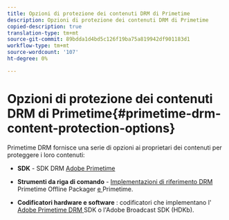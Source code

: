 ```yaml
---
title: Opzioni di protezione dei contenuti DRM di Primetime
description: Opzioni di protezione dei contenuti DRM di Primetime
copied-description: true
translation-type: tm+mt
source-git-commit: 89bdda1d4bd5c126f19ba75a819942df901183d1
workflow-type: tm+mt
source-wordcount: '107'
ht-degree: 0%

---
```



# Opzioni di protezione dei contenuti DRM di Primetime{#primetime-drm-content-protection-options}

Primetime DRM fornisce una serie di opzioni ai proprietari dei contenuti per proteggere i loro contenuti:

* **SDK**  - SDK DRM  [Adobe Primetime](https://helpx.adobe.com/content/dam/help/en/primetime/drm/drm_sdk_overview.pdf)

* **Strumenti da riga di comando**  -  [Implementazioni di riferimento DRM ](https://helpx.adobe.com/content/dam/help/en/primetime/guides/offline_packager_getting_started.pdf)Primetime Offline Packager [ e ](https://helpx.adobe.com/content/dam/help/en/primetime/drm/drm_reference_implementations.pdf)Primetime.

* **Codificatori hardware e software** : codificatori che implementano l&#39; [Adobe Primetime DRM ](https://helpx.adobe.com/content/dam/help/en/primetime/drm/drm_sdk_overview.pdf) SDK o l&#39;Adobe Broadcast SDK (HDKb).